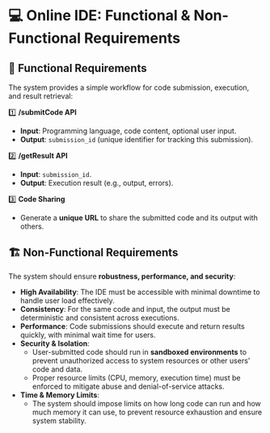 # 💻 **Online IDE: Functional & Non-Functional Requirements**

## 🎯 **Functional Requirements**
The system provides a simple workflow for code submission, execution, and result retrieval:

1️⃣ **/submitCode API**
* **Input**: Programming language, code content, optional user input.
* **Output**: `submission_id` (unique identifier for tracking this submission).

2️⃣ **/getResult API**
* **Input**: `submission_id`.
* **Output**: Execution result (e.g., output, errors).

3️⃣ **Code Sharing**
* Generate a **unique URL** to share the submitted code and its output with others.

## 🏗️ **Non-Functional Requirements**
The system should ensure **robustness, performance, and security**:

- **High Availability**: The IDE must be accessible with minimal downtime to handle user load effectively.
- **Consistency**: For the same code and input, the output must be deterministic and consistent across executions.
- **Performance**: Code submissions should execute and return results quickly, with minimal wait time for users.
- **Security & Isolation**:
  * User-submitted code should run in **sandboxed environments** to prevent unauthorized access to system resources or other users' code and data.
  * Proper resource limits (CPU, memory, execution time) must be enforced to mitigate abuse and denial-of-service attacks.
- **Time & Memory Limits**:
  * The system should impose limits on how long code can run and how much memory it can use, to prevent resource exhaustion and ensure system stability.
